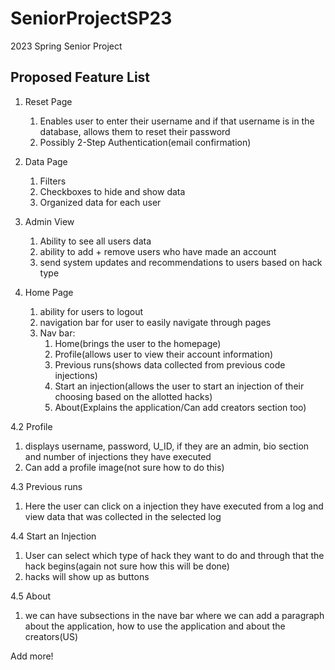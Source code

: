 # SeniorProjectSP23
2023 Spring Senior Project

## Proposed Feature List
1. Reset Page
    1. Enables user to enter their username and if that username is in the database, allows them to reset their password
    2. Possibly 2-Step Authentication(email confirmation)


2. Data Page
    1. Filters 
   2. Checkboxes to hide and show data
   3. Organized data for each user

3. Admin View
    1. Ability to see all users data
    2. ability to add + remove users who have made an account
    3. send system updates and recommendations to users based on hack type

4. Home Page
   1. ability for users to logout
   2. navigation bar for user to easily navigate through pages
   3. Nav bar: 
      1. Home(brings the user to the homepage)
      2. Profile(allows user to view their account information)
      3. Previous runs(shows data collected from previous code injections)
      4. Start an injection(allows the user to start an injection of their choosing based on the allotted hacks)
      5. About(Explains the application/Can add creators section too)
   
4.2 Profile
   1. displays username, password, U_ID, if they are an admin, bio section and number of injections they have executed
   2. Can add a profile image(not sure how to do this)

4.3 Previous runs
   1. Here the user can click on a injection they have executed from a log and view data that was collected in the
   selected log

4.4 Start an Injection
   1. User can select which type of hack they want to do and through that the hack begins(again not sure how this will be
done)
   2. hacks will show up as buttons

4.5 About
   1.  we can have subsections in the nave bar where we can add a paragraph about the application, 
   how to use the application and about the creators(US)


Add more!
